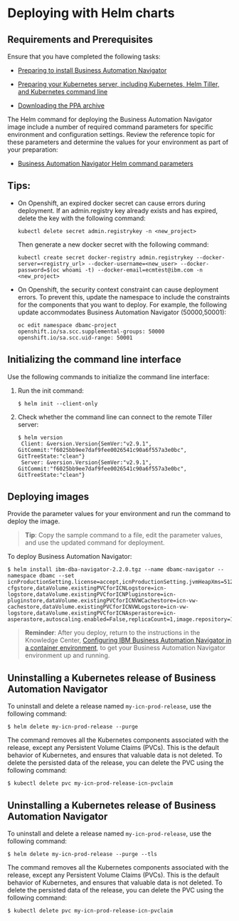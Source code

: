 
# Deploying with Helm charts

## Requirements and Prerequisites

Ensure that you have completed the following tasks:

- [Preparing to install Business Automation Navigator](https://www.ibm.com/support/knowledgecenter/en/SSYHZ8_18.0.x/com.ibm.dba.install/k8s_topics/tsk_prepare_bank8s.html)

- [Preparing your Kubernetes server, including Kubernetes, Helm Tiller, and Kubernetes command line](https://www.ibm.com/support/knowledgecenter/en/SSYHZ8_18.0.x/com.ibm.dba.install/k8s_topics/tsk_prepare_env_k8s.html)

- [Downloading the PPA archive](../../README.md)

The Helm command for deploying the Business Automation Navigator image include a number of required command parameters for specific environment and configuration settings. Review the reference topic for these parameters and determine the values for your environment as part of your preparation:

- [Business Automation Navigator Helm command parameters](https://www.ibm.com/support/knowledgecenter/en/SSYHZ8_18.0.x/com.ibm.dba.ref/k8s_topics/ref_cm_banparamsk8s_helm.html)

## Tips: 

- On Openshift, an expired docker secret can cause errors during deployment. If an admin.registry key already exists and has expired, delete the key with the following command:
   ```console
   kubectl delete secret admin.registrykey -n <new_project>
   ```

    Then generate a new docker secret with the following command:

   ```console
   kubectl create secret docker-registry admin.registrykey --docker-server=<registry_url> --docker-username=<new_user> --docker-password=$(oc whoami -t) --docker-email=ecmtest@ibm.com -n <new_project>
   ```

- On Openshift, the security context constraint can cause deployment errors. To prevent this, update the namespace to include the constraints for the components that you want to deploy. For example, the following update accommodates Business Automation Navigator (50000,50001):

   ```console
   oc edit namespace dbamc-project
   openshift.io/sa.scc.supplemental-groups: 50000
   openshift.io/sa.scc.uid-range: 50001
   ```

## Initializing the command line interface
Use the following commands to initialize the command line interface:
1. Run the init command:
   ```console
   $ helm init --client-only
   ```
2. Check whether the command line can connect to the remote Tiller server:
   ```console
   $ helm version
    Client: &version.Version{SemVer:"v2.9.1", GitCommit:"f6025bb9ee7daf9fee0026541c90a6f557a3e0bc", GitTreeState:"clean"}
    Server: &version.Version{SemVer:"v2.9.1", GitCommit:"f6025bb9ee7daf9fee0026541c90a6f557a3e0bc", GitTreeState:"clean"}
    ```

## Deploying images
Provide the parameter values for your environment and run the command to deploy the image.
  > **Tip**: Copy the sample command to a file, edit the parameter values, and use the updated command for deployment.

To deploy Business Automation Navigator:

   ```console
   $ helm install ibm-dba-navigator-2.2.0.tgz --name dbamc-navigator --namespace dbamc --set icnProductionSetting.license=accept,icnProductionSetting.jvmHeapXms=512,icnProductionSetting.jvmHeapXmx=1024,icnProductionSetting.icnDBType=db2,icnProductionSetting.icnJNDIDSName=ECMClientDS,icnProductionSetting.icnSChema=ICNDB,icnProductionSetting.icnTableSpace=ICNDBTS,icnProductionSetting.icnAdmin=ceadmin,icnProductionSetting.navigatorMode=3,dataVolume.existingPVCforICNCfgstore=icn-cfgstore,dataVolume.existingPVCforICNLogstore=icn-logstore,dataVolume.existingPVCforICNPluginstore=icn-pluginstore,dataVolume.existingPVCforICNVWCachestore=icn-vw-cachestore,dataVolume.existingPVCforICNVWLogstore=icn-vw-logstore,dataVolume.existingPVCforICNAsperastore=icn-asperastore,autoscaling.enabled=False,replicaCount=1,image.repository=172.30.1.1:5000/dbamc/navigator,image.tag=3.0.5
   ```

> **Reminder**: After you deploy, return to the instructions in the Knowledge Center, [Configuring IBM Business Automation Navigator in a container environment](https://www.ibm.com/support/knowledgecenter/en/SSYHZ8_18.0.x/com.ibm.dba.install/k8s_topics/tsk_ecmconfigbank8s.html), to get your Business Automation Navigator environment up and running.

## Uninstalling a Kubernetes release of Business Automation Navigator

To uninstall and delete a release named `my-icn-prod-release`, use the following command:

```console
$ helm delete my-icn-prod-release --purge
```

The command removes all the Kubernetes components associated with the release, except any Persistent Volume Claims (PVCs).  This is the default behavior of Kubernetes, and ensures that valuable data is not deleted. To delete the persisted data of the release, you can delete the PVC using the following command:

```console
$ kubectl delete pvc my-icn-prod-release-icn-pvclaim
```

## Uninstalling a Kubernetes release of Business Automation Navigator

To uninstall and delete a release named `my-icn-prod-release`, use the following command:

```console
$ helm delete my-icn-prod-release --purge --tls
```

The command removes all the Kubernetes components associated with the release, except any Persistent Volume Claims (PVCs).  This is the default behavior of Kubernetes, and ensures that valuable data is not deleted. To delete the persisted data of the release, you can delete the PVC using the following command:

```console
$ kubectl delete pvc my-icn-prod-release-icn-pvclaim
```

